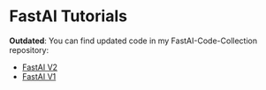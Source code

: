 # FastAI Tutorials

**Outdated**: You can find updated code in my FastAI-Code-Collection repository:
* [FastAI V2](https://github.com/TannerGilbert/FastAI-Code-Collection)
* [FastAI V1](https://github.com/TannerGilbert/FastAI-Code-Collection/tree/v1)